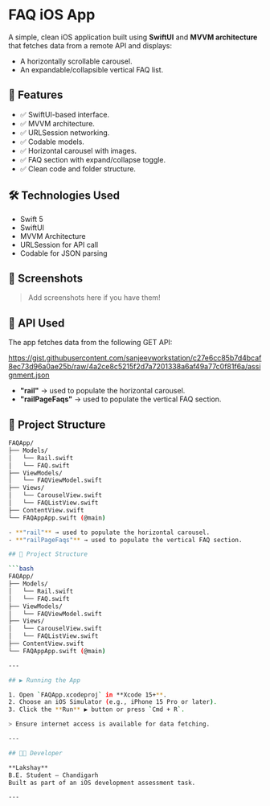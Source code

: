 # FAQ iOS App

A simple, clean iOS application built using **SwiftUI** and **MVVM architecture** that fetches data from a remote API and displays:
- A horizontally scrollable carousel.
- An expandable/collapsible vertical FAQ list.

## 🚀 Features

- ✅ SwiftUI-based interface.
- ✅ MVVM architecture.
- ✅ URLSession networking.
- ✅ Codable models.
- ✅ Horizontal carousel with images.
- ✅ FAQ section with expand/collapse toggle.
- ✅ Clean code and folder structure.

## 🛠 Technologies Used

- Swift 5
- SwiftUI
- MVVM Architecture
- URLSession for API call
- Codable for JSON parsing

## 📸 Screenshots

> Add screenshots here if you have them!

## 📡 API Used

The app fetches data from the following GET API:


https://gist.githubusercontent.com/sanjeevworkstation/c27e6cc85b7d4bcaf8ec73d96a0ae25b/raw/4a2ce8c5215f2d7a7201338a6af49a77c0f81f6a/assignment.json



- **"rail"** → used to populate the horizontal carousel.
- **"railPageFaqs"** → used to populate the vertical FAQ section.

## 📁 Project Structure

```bash
FAQApp/
├── Models/
│   └── Rail.swift
│   └── FAQ.swift
├── ViewModels/
│   └── FAQViewModel.swift
├── Views/
│   └── CarouselView.swift
│   └── FAQListView.swift
├── ContentView.swift
└── FAQAppApp.swift (@main)

- **"rail"** → used to populate the horizontal carousel.
- **"railPageFaqs"** → used to populate the vertical FAQ section.

## 📁 Project Structure

```bash
FAQApp/
├── Models/
│   └── Rail.swift
│   └── FAQ.swift
├── ViewModels/
│   └── FAQViewModel.swift
├── Views/
│   └── CarouselView.swift
│   └── FAQListView.swift
├── ContentView.swift
└── FAQAppApp.swift (@main)

---

## ▶️ Running the App

1. Open `FAQApp.xcodeproj` in **Xcode 15+**.
2. Choose an iOS Simulator (e.g., iPhone 15 Pro or later).
3. Click the **Run** ▶️ button or press `Cmd + R`.

> Ensure internet access is available for data fetching.

---

## 👨‍💻 Developer

**Lakshay**  
B.E. Student – Chandigarh  
Built as part of an iOS development assessment task.

---

